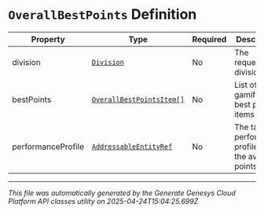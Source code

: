 # `OverallBestPoints` Definition

| Property | Type | Required | Description |
|----------|------|----------|-------------|
| division | [`Division`](division-definition.md) | No | The requested division |
| bestPoints | [`OverallBestPointsItem[]`](overallbestpointsitem-definition.md) | No | List of gamification best point items |
| performanceProfile | [`AddressableEntityRef`](addressableentityref-definition.md) | No | The targeted performance profile for the average points |

---

*This file was automatically generated by the Generate Genesys Cloud Platform API classes utility on 2025-04-24T15:04:25.699Z*